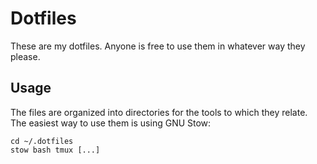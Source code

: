 # Dotfiles

These are my dotfiles. Anyone is free to use them in whatever way they please.

## Usage

The files are organized into directories for the tools to which they relate. The easiest
way to use them is using GNU Stow:

```
cd ~/.dotfiles
stow bash tmux [...]
```
